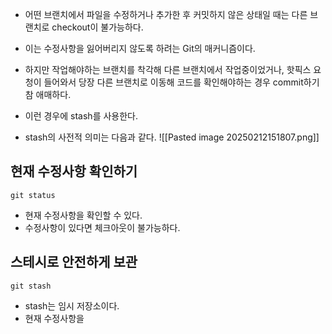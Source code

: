 - 어떤 브랜치에서 파일을 수정하거나 추가한 후 커밋하지 않은 상태일 때는 다른 브랜치로 checkout이 불가능하다.
- 이는 수정사항을 잃어버리지 않도록 하려는 Git의 매커니즘이다.
- 하지만 작업해야하는 브랜치를 착각해 다른 브랜치에서 작업중이었거나, 핫픽스 요청이 들어와서 당장 다른 브랜치로 이동해 코드를 확인해야하는 경우 commit하기 참 애매하다.
- 이런 경우에 stash를 사용한다.

- stash의 사전적 의미는 다음과 같다.
	![[Pasted image 20250212151807.png]]

## 현재 수정사항 확인하기
```
git status
```
- 현재 수정사항을 확인할 수 있다.
- 수정사항이 있다면 체크아웃이 불가능하다.

## 스테시로 안전하게 보관
```
git stash
```
- stash는 임시 저장소이다.
- 현재 수정사항을 